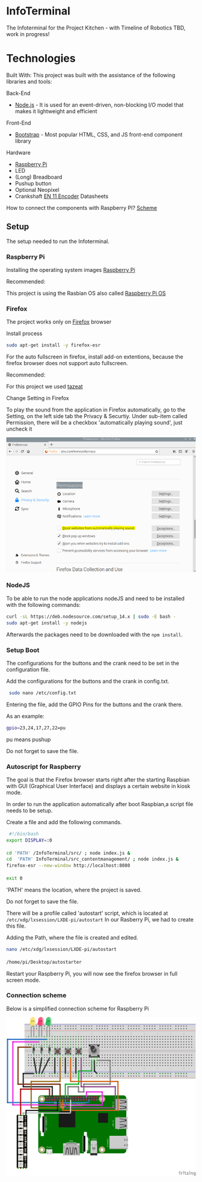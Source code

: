 # InfoTerminal

The Infoterminal for the Project Kitchen - with Timeline of Robotics
TBD, work in progress!

# Technologies

Built With: 
This project was built with the assistance of the following libraries and tools:

 Back-End
 * [Node.js](https://nodejs.org/en/) - It is used for an event-driven, non-blocking I/O model that makes it lightweight and efficient
 
 
 Front-End
 * [Bootstrap](https://getbootstrap.com/) - Most popular HTML, CSS, and JS front-end component library

 
 Hardware
 * [Raspberry Pi](https://github.com/raspberrypi/documentation)
 * LED
 * (Long) Breadboard
 * Pushup button
 * Optional Neopixel
 * Crankshaft [EN 11 Encoder](https://static6.arrow.com/aropdfconversion/86c9eaacb1087ae9aac6133ae19f759abae66df1/en11.pdf) Datasheets

How to connect the components with Raspberry PI? [Scheme](https://github.com/ProjectKitchen/InfoTerminal#connection-scheme)

## Setup

The setup needed to run the Infoterminal.

### Raspberry Pi

Installing the operating system images [Raspberry Pi](https://github.com/raspberrypi/documentation/blob/master/installation/installing-images/README.md#installing-operating-system-images)

Recommended:

This project is using the Rasbian OS also called [Raspberry Pi OS](https://www.raspberrypi.org/downloads/raspberry-pi-os/)

### Firefox

The project works only on [Firefox](https://www.mozilla.org/en-US/firefox/enterprise/) browser 

Install process

```bash
sudo apt-get install -y firefox-esr
```
For the auto fullscreen in firefox, install add-on extentions, because the firefox browser does not support auto fullscreen.

Recommended:

For this project we used [tazeat](https://addons.mozilla.org/en-US/firefox/user/13777225/)
    
Change Setting in Firefox

To play the sound from the application in Firefox automatically, go to the Setting, on the left side tab the Privacy & Securtiy. Under sub-item called Permission, there will be a checkbox 'automatically playing sound', just uncheck it

![Firefox Settings](https://github.com/ProjectKitchen/InfoTerminal/blob/master/picture/Firefox_Preferences_Permission.png?raw=true)

### NodeJS

To be able to run the node applications nodeJS and need to be installed with the following commands:

```bash
curl -sL https://deb.nodesource.com/setup_14.x | sudo -E bash -
sudo apt-get install -y nodejs
```

Afterwards the packages need to be downloaded with the ``` npm install ```.

### Setup Boot

The configurations for the buttons and the crank need to be set in the configuration file.

Add the configurations for the buttons and the crank in config.txt. 

```bash
 sudo nano /etc/config.txt
```
Entering the file, add the GPIO Pins for the buttons and the crank there.

As an example:

```bash
gpio=23,24,17,27,22=pu
```
pu means pushup

Do not forget to save the file.

### Autoscript for Raspberry

The goal is that the Firefox browser starts right after the starting Raspbian with GUI (Graphical User Interface) and displays a certain website in kiosk mode.
 
In order to run the application automatically after boot Raspbian,a script file needs to be setup.

Create a file and add the following commands.

```bash
 #!/bin/bash 
export DISPLAY=:0

cd 'PATH' /InfoTerminal/src/ ; node index.js &
cd  'PATH' InfoTerminal/src_contentmanagement/ ; node index.js & 
firefox-esr --new-window http://localhost:8080

exit 0
```
'PATH' means the location, where the project is saved.

Do not forget to save the file.

There will be a profile called 'autostart' script, which is located at ```/etc/xdg/lxsession/LXDE-pi/autostart```
 In our Rasberry Pi, we had to create this file.

 Adding the Path, where the file is created and edited. 
```bash
nano /etc/xdg/lxsession/LXDE-pi/autostart

/home/pi/Desktop/autostarter
```
Restart your Raspberry Pi, you will now see the firefox browser in full screen mode. 

### Connection scheme

Below is a simplified connection scheme for Raspberry Pi

![Raspberry PI plug-in board](https://github.com/ProjectKitchen/InfoTerminal/blob/master/picture/Infoterminal_Steckplatine.png?raw=true)


